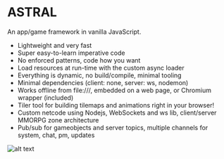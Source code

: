 # ASTRAL

An app/game framework in vanilla JavaScript.

- Lightweight and very fast
- Super easy-to-learn imperative code
- No enforced patterns, code how you want
- Load resources at run-time with the custom async loader
- Everything is dynamic, no build/compile, minimal tooling
- Minimal dependencies (client: none, server: ws, nodemon)
- Works offline from file:///, embedded on a web page, or Chromium wrapper (included)
- Tiler tool for building tilemaps and animations right in your browser!
- Custom netcode using Nodejs, WebSockets and ws lib, client/server MMORPG zone architecture
- Pub/sub for gameobjects and server topics, multiple channels for system, chat, pm, updates

![alt text](https://upload.wikimedia.org/wikipedia/commons/thumb/1/1c/The_Astral_Sleep_-_by_Jeroen_van_Valkenburg.PNG/300px-The_Astral_Sleep_-_by_Jeroen_van_Valkenburg.PNG)
